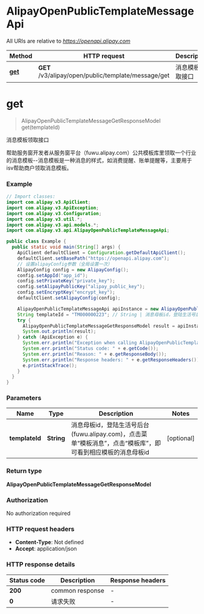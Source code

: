 # AlipayOpenPublicTemplateMessageApi

All URIs are relative to *https://openapi.alipay.com*

| Method | HTTP request | Description |
|------------- | ------------- | -------------|
| [**get**](AlipayOpenPublicTemplateMessageApi.md#get) | **GET** /v3/alipay/open/public/template/message/get | 消息模板领取接口 |


<a name="get"></a>
# **get**
> AlipayOpenPublicTemplateMessageGetResponseModel get(templateId)

消息模板领取接口

帮助服务窗开发者从服务窗平台（fuwu.alipay.com）公共模板库里领取一个行业的消息模板--消息模板是一种消息的样式，如消费提醒、账单提醒等，主要用于isv帮助商户领取消息模板。

### Example
```java
// Import classes:
import com.alipay.v3.ApiClient;
import com.alipay.v3.ApiException;
import com.alipay.v3.Configuration;
import com.alipay.v3.util.*;
import com.alipay.v3.api.models.*;
import com.alipay.v3.api.AlipayOpenPublicTemplateMessageApi;

public class Example {
  public static void main(String[] args) {
    ApiClient defaultClient = Configuration.getDefaultApiClient();
    defaultClient.setBasePath("https://openapi.alipay.com");
    // 设置alipayConfig参数（全局设置一次）
    AlipayConfig config = new AlipayConfig();
    config.setAppId("app_id");
    config.setPrivateKey("private_key");
    config.setAlipayPublicKey("alipay_public_key");
    config.setEncryptKey("encrypt_key");
    defaultClient.setAlipayConfig(config);

    AlipayOpenPublicTemplateMessageApi apiInstance = new AlipayOpenPublicTemplateMessageApi(defaultClient);
    String templateId = "TM000000223"; // String | 消息母板id，登陆生活号后台(fuwu.alipay.com)，点击菜单“模板消息”，点击“模板库”，即可看到相应模板的消息母板id
    try {
      AlipayOpenPublicTemplateMessageGetResponseModel result = apiInstance.get(templateId);
      System.out.println(result);
    } catch (ApiException e) {
      System.err.println("Exception when calling AlipayOpenPublicTemplateMessageApi#get");
      System.err.println("Status code: " + e.getCode());
      System.err.println("Reason: " + e.getResponseBody());
      System.err.println("Response headers: " + e.getResponseHeaders());
      e.printStackTrace();
    }
  }
}
```

### Parameters

| Name | Type | Description  | Notes |
|------------- | ------------- | ------------- | -------------|
| **templateId** | **String**| 消息母板id，登陆生活号后台(fuwu.alipay.com)，点击菜单“模板消息”，点击“模板库”，即可看到相应模板的消息母板id | [optional] |

### Return type

**AlipayOpenPublicTemplateMessageGetResponseModel**

### Authorization

No authorization required

### HTTP request headers

 - **Content-Type**: Not defined
 - **Accept**: application/json

### HTTP response details
| Status code | Description | Response headers |
|-------------|-------------|------------------|
| **200** | common response |  -  |
| **0** | 请求失败 |  -  |

